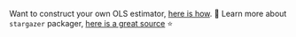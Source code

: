 
Want to construct your own OLS estimator, [here is how](https://economictheoryblog.com/2016/02/20/rebuild-ols-estimator-manually-in-r/). 🥊
Learn more about `stargazer` packager, [here is a great source](https://fgeerolf.com/code/R/stargazer.html#Stargazer_options) ⭐

